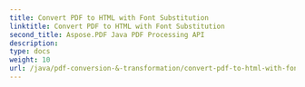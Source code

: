 ```yaml
---
title: Convert PDF to HTML with Font Substitution
linktitle: Convert PDF to HTML with Font Substitution
second_title: Aspose.PDF Java PDF Processing API
description: 
type: docs
weight: 10
url: /java/pdf-conversion-&-transformation/convert-pdf-to-html-with-font-substitution/
---
```

